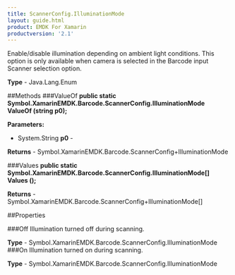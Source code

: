 ```yaml
---
title: ScannerConfig.IlluminationMode
layout: guide.html
product: EMDK For Xamarin
productversion: '2.1'
---
```

Enable/disable illumination depending on ambient light conditions. This option is only available when camera is selected in the Barcode input Scanner selection option.

**Type** - Java.Lang.Enum

##Methods
###ValueOf
**public static Symbol.XamarinEMDK.Barcode.ScannerConfig.IlluminationMode ValueOf (string p0);**


        

**Parameters:** 

* System.String **p0** - 
        

**Returns** - Symbol.XamarinEMDK.Barcode.ScannerConfig+IlluminationMode

###Values
**public static Symbol.XamarinEMDK.Barcode.ScannerConfig.IlluminationMode[] Values ();**


        


**Returns** - Symbol.XamarinEMDK.Barcode.ScannerConfig+IlluminationMode[]

##Properties

###Off
Illumination turned off during scanning.

**Type** - Symbol.XamarinEMDK.Barcode.ScannerConfig.IlluminationMode
###On
Illumination turned on during scanning.

**Type** - Symbol.XamarinEMDK.Barcode.ScannerConfig.IlluminationMode















